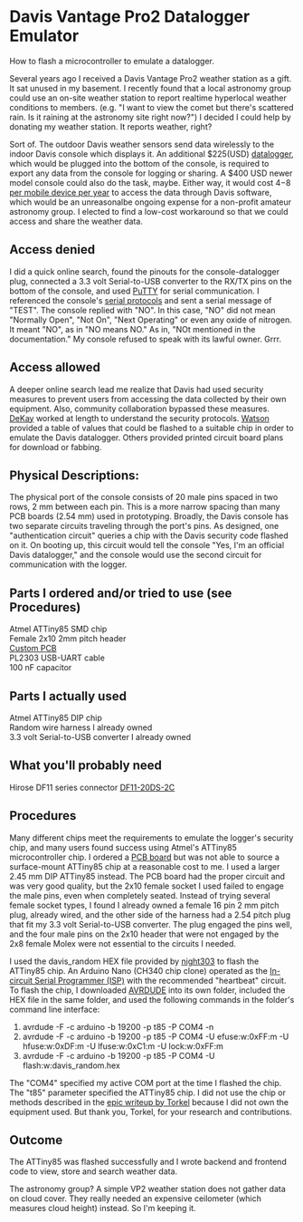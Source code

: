 # Davis Vantage Pro2 Datalogger Emulator
How to flash a microcontroller to emulate a datalogger. 

Several years ago I received a Davis Vantage Pro2 weather station as a gift. It sat unused in my basement. I recently found that a local astronomy
group could use an on-site weather station to report realtime hyperlocal weather conditions to members. (e.g. "I want to view the comet but there's
scattered rain. Is it raining at the astronomy site right now?") I decided I could help by donating my weather station. It reports weather, right?

Sort of. The outdoor Davis weather sensors send data wirelessly to the indoor Davis console which displays it. An additional $225(USD) [datalogger](https://www.davisinstruments.com/collections/data-collection-1/products/weatherlink-windows-usb), which would be plugged into the bottom of the console, is required to 
export any data from the console for logging or sharing. A $400 USD newer model console could also do the task, maybe. Either way, it would cost $4-$8 [per
mobile device per year](https://www.davisinstruments.com/pages/weatherlink-app) to access the data through Davis software, which would be an unreasonalbe ongoing expense for a non-profit amateur astronomy group. I elected to find a 
low-cost workaround so that we could access and share the weather data.

## Access denied
I did a quick online search, found the pinouts for the console-datalogger plug, connected a 3.3 volt Serial-to-USB converter to the RX/TX pins 
on the bottom of the console, and used [PuTTY](https://www.putty.org/) for serial communication.  I referenced the console's [serial protocols](https://cdn.shopify.com/s/files/1/0515/5992/3873/files/VantageSerialProtocolDocs_v261.pdf?v=1614399559) and sent a serial message of "TEST". The console
replied with "NO".  In this case, "NO" did not mean "Normally Open", "Not On", "Next Operating" or even any oxide of nitrogen. It meant "NO", as in
"NO means NO."  As in, "NOt mentioned in the documentation."  My console refused to speak with its lawful owner. Grrr. 

## Access allowed
A deeper online search lead me realize that Davis had used security measures to prevent users from accessing the data collected by their own equipment. Also,
community collaboration bypassed these measures. [DeKay](http://madscientistlabs.blogspot.com/2011/01/davis-weatherlink-software-not-required.html) worked
at length to understand the security protocols.  [Watson](https://www.wxforum.net/index.php?topic=18110.msg200376#msg200376) provided a table of
values that could be flashed to a suitable chip in order to emulate the Davis datalogger.  Others provided printed circuit board plans for download or fabbing.

## Physical Descriptions:
The physical port of the console consists of 20 male pins spaced in two rows, 2 mm between each pin. This is a more narrow spacing than many PCB boards (2.54 mm) used in prototyping. Broadly, the Davis console has two separate circuits traveling through the port's pins. As designed, one "authentication circuit" queries a chip with the Davis security code flashed on it. On booting up, this circuit would tell the console "Yes, I'm an official Davis datalogger,"  and the console would use the second circuit for communication with the logger.  

## Parts I ordered and/or tried to use (see Procedures)
Atmel ATTiny85 SMD chip  
Female 2x10 2mm pitch header  
[Custom PCB](https://oshpark.com/shared_projects/M0mczaXC)  
PL2303 USB-UART cable  
100 nF capacitor

## Parts I actually used
Atmel ATTiny85 DIP chip  
Random wire harness I already owned  
3.3 volt Serial-to-USB converter I already owned  

## What you'll probably need
Hirose DF11 series connector [DF11-20DS-2C](https://www.mouser.com/ProductDetail/Hirose-Connector/DF11-20DS-2C?qs=Ux3WWAnHpjDwSYTyawRgYw%3D%3D)  


## Procedures 
Many different chips meet the requirements to emulate the logger's security chip, and many users found success using Atmel's ATTiny85 microcontroller chip. 
I ordered a [PCB board](https://oshpark.com/shared_projects/M0mczaXC) but was not able to source a surface-mount ATTiny85 chip at a reasonable cost to me. I used a larger 2.45 mm DIP ATTiny85 instead. The PCB board had the proper circuit and was very good quality, but the 2x10 female socket I used failed to engage the male pins, even when completely seated. Instead of trying several female socket types, I found I already owned a female 16 pin 2 mm pitch plug, already wired, and the other side of the harness had a 2.54 pitch plug that fit my 3.3 volt Serial-to-USB converter. The plug engaged the pins well, and the four male pins on the 2x10 header that were not engaged by the 2x8 female Molex were not essential to the circuits I needed.

I used the davis_random HEX file provided by [night303](https://www.wxforum.net/index.php?topic=18110.275) to flash the ATTiny85 chip. An Arduino Nano (CH340 chip clone) operated as the [In-circuit Serial Programmer (ISP)](https://docs.arduino.cc/built-in-examples/arduino-isp/ArduinoISP) with the recommended "heartbeat" circuit. To flash the chip, I  downloaded [AVRDUDE](https://github.com/avrdudes/avrdude) into its own folder, included the HEX file in the same folder, and used the following commands in the folder's command line interface: 
1) avrdude -F -c arduino -b 19200 -p t85 -P COM4 -n   
2) avrdude -F -c arduino -b 19200 -p t85 -P COM4 -U efuse:w:0xFF:m -U hfuse:w:0xDF:m -U lfuse:w:0xC1:m -U lock:w:0xFF:m
3) avrdude -F -c arduino -b 19200 -p t85 -P COM4 -U flash:w:davis_random.hex

The "COM4" specified my active COM port at the time I flashed the chip. The "t85" parameter specified the ATTiny85 chip. I did not use the chip or methods described in the [epic writeup by Torkel](https://meteo.annoyingdesigns.com/DavisSPI.pdf) because I did not own the equipment used. But thank you, Torkel, for your research and contributions.

## Outcome
The ATTiny85 was flashed successfully and I wrote backend and frontend code to view, store and search weather data.

The astronomy group? A simple VP2 weather station does not gather data on cloud cover. They really needed an expensive ceilometer (which measures cloud height) instead. So I'm keeping it.



